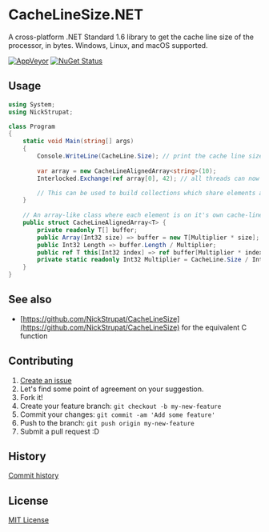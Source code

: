 # CacheLineSize.NET
A cross-platform .NET Standard 1.6 library to get the cache line size of the processor, in bytes. Windows, Linux, and macOS supported.

[![AppVeyor](https://img.shields.io/appveyor/ci/NickStrupat/cachelinesize-net.svg)](https://ci.appveyor.com/project/NickStrupat/cachelinesize-net)
[![NuGet Status](http://img.shields.io/nuget/v/CacheLine.Size.svg?style=flat)](https://www.nuget.org/packages/CacheLine.Size/)

## Usage

```csharp
using System;
using NickStrupat;

class Program
{
    static void Main(string[] args)
    {
        Console.WriteLine(CacheLine.Size); // print the cache line size in bytes
        
        var array = new CacheLineAlignedArray<string>(10);
        Interlocked.Exchange(ref array[0], 42); // all threads can now see the latest value at `array[0]` without risk of false-sharing

        // This can be used to build collections which share elements across threads at the fastest possible synchronization.
    }
    
    // An array-like class where each element is on it's own cache-line. This is a building block for avoiding false-sharing.
    public struct CacheLineAlignedArray<T> {
        private readonly T[] buffer;
        public Array(Int32 size) => buffer = new T[Multiplier * size];
        public Int32 Length => buffer.Length / Multiplier;
        public ref T this[Int32 index] => ref buffer[Multiplier * index];
        private static readonly Int32 Multiplier = CacheLine.Size / IntPtr.Size;
    }
}
```

## See also

- [https://github.com/NickStrupat/CacheLineSize](https://github.com/NickStrupat/CacheLineSize) for the equivalent C function

## Contributing

1. [Create an issue](https://github.com/NickStrupat/CacheLineSize.NET/issues/new)
2. Let's find some point of agreement on your suggestion.
3. Fork it!
4. Create your feature branch: `git checkout -b my-new-feature`
5. Commit your changes: `git commit -am 'Add some feature'`
6. Push to the branch: `git push origin my-new-feature`
7. Submit a pull request :D

## History

[Commit history](https://github.com/NickStrupat/CacheLineSize.NET/commits/master)

## License

[MIT License](https://github.com/NickStrupat/CacheLineSize.NET/blob/master/LICENSE)
